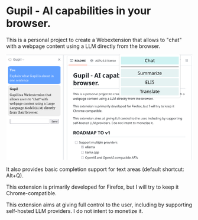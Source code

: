 # Gupil - AI capabilities in your browser.

This is a personal project to create a Webextension that allows to "chat" with a webpage content using a LLM directly from the browser.

![Example of use](./img/gupil_example.png)

It also provides basic completion support for text areas (default shortcut: Alt+Q).

This extension is primarily developed for Firefox, but I will try to keep it Chrome-compatible.

This extension aims at giving full control to the user, including by supporting self-hosted LLM providers. I do not intent to monetize it.

